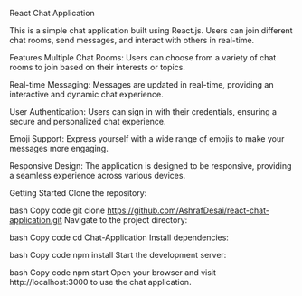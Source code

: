 React Chat Application

This is a simple chat application built using React.js. Users can join different chat rooms, send messages, and interact with others in real-time.

Features
Multiple Chat Rooms: Users can choose from a variety of chat rooms to join based on their interests or topics.

Real-time Messaging: Messages are updated in real-time, providing an interactive and dynamic chat experience.

User Authentication: Users can sign in with their credentials, ensuring a secure and personalized chat experience.

Emoji Support: Express yourself with a wide range of emojis to make your messages more engaging.

Responsive Design: The application is designed to be responsive, providing a seamless experience across various devices.

Getting Started
Clone the repository:

bash
Copy code
git clone https://github.com/AshrafDesai/react-chat-application.git
Navigate to the project directory:

bash
Copy code
cd Chat-Application
Install dependencies:

bash
Copy code
npm install
Start the development server:

bash
Copy code
npm start
Open your browser and visit http://localhost:3000 to use the chat application.

